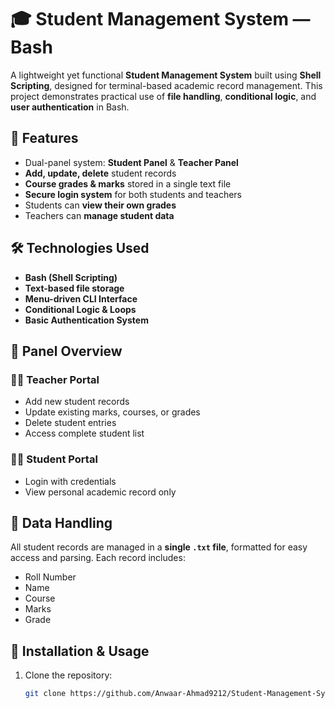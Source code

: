 # 🎓 Student Management System — Bash  

A lightweight yet functional **Student Management System** built using **Shell Scripting**, designed for terminal-based academic record management. This project demonstrates practical use of **file handling**, **conditional logic**, and **user authentication** in Bash.

## 🚀 Features  
- Dual-panel system: **Student Panel** & **Teacher Panel**  
- **Add, update, delete** student records  
- **Course grades & marks** stored in a single text file  
- **Secure login system** for both students and teachers  
- Students can **view their own grades**  
- Teachers can **manage student data**  

## 🛠️ Technologies Used  
- **Bash (Shell Scripting)**  
- **Text-based file storage**  
- **Menu-driven CLI Interface**  
- **Conditional Logic & Loops**  
- **Basic Authentication System**  

## 👥 Panel Overview  

### 👨‍🏫 Teacher Portal 
- Add new student records  
- Update existing marks, courses, or grades  
- Delete student entries  
- Access complete student list  

### 👨‍🎓 Student Portal  
- Login with credentials  
- View personal academic record only  

## 🧾 Data Handling  
All student records are managed in a **single `.txt` file**, formatted for easy access and parsing. Each record includes:  
- Roll Number  
- Name  
- Course  
- Marks  
- Grade  

## 📜 Installation & Usage  
1. Clone the repository:  
   ```bash
   git clone https://github.com/Anwaar-Ahmad9212/Student-Management-System-Bash-Shell-
